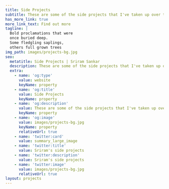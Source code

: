 ```yaml
---
title: Side Projects
subtitle: These are some of the side projects that I've taken up over the years.
has_more_link: true
more_link_text: Find out more
tagline: |
  Bold proclamations that were 
  once buried deep.   
  Some fledgling saplings, 
  others full grown trees
img_path: images/projects-bg.jpg
seo:
  metatitle: Side Projects | Sriram Sankar
  description: These are some of the side projects that I've taken up over the years.
  extra:
    - name: 'og:type'
      value: website
      keyName: property
    - name: 'og:title'
      value: Side Projects
      keyName: property
    - name: 'og:description'
      value: These are some of the side projects that I've taken up over the years.
      keyName: property
    - name: 'og:image'
      value: images/projects-bg.jpg
      keyName: property
      relativeUrl: true
    - name: 'twitter:card'
      value: summary_large_image
    - name: 'twitter:title'
      value: Sriram's side projects
    - name: 'twitter:description'
      value: Sriram's side projects
    - name: 'twitter:image'
      value: images/projects-bg.jpg
      relativeUrl: true
layout: projects
---
```

